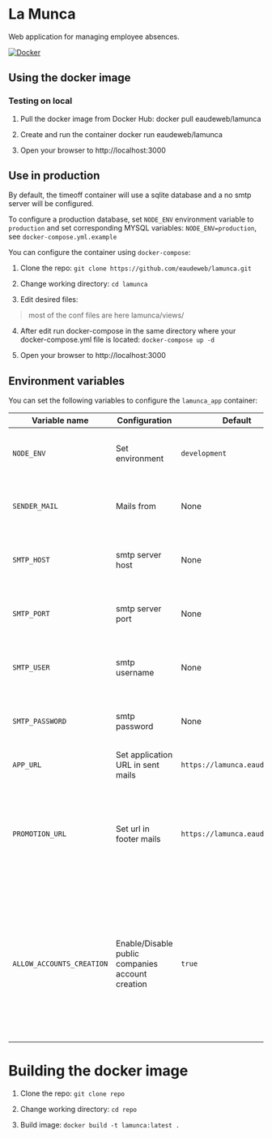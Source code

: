 
# La Munca

Web application for managing employee absences.

[![Docker]( https://img.shields.io/travis/rust-lang/rust.svg?organization=eaudeweb&repository=lalucru.eaudeweb)](https://hub.docker.com/r/eaudeweb/lamunca/builds)


## Using the docker image
### Testing on local

1. Pull the docker image from Docker Hub: docker pull eaudeweb/lamunca

2. Create and run the container docker run eaudeweb/lamunca

3. Open your browser to http://localhost:3000


## Use in production

By default, the timeoff container will use a sqlite database and a no smtp server will be configured.

To configure a production database, set `NODE_ENV` environment variable to `production` and set corresponding MYSQL variables: `NODE_ENV=production`, see `docker-compose.yml.example`

You can configure the container using `docker-compose`:
1. Clone the repo:
`git clone https://github.com/eaudeweb/lamunca.git`

2. Change working directory:
`cd lamunca`

3. Edit desired files:
> most of the conf files are here lamunca/views/

4. After edit run docker-compose in the same directory where your docker-compose.yml file is located:
`docker-compose up -d`

5. Open your browser to http://localhost:3000

## Environment variables

You can set the following variables to configure the `lamunca_app` container:

 Variable name | Configuration | Default | Possible values | Remarks
---------------|---------------|---------|-----------------|---------
`NODE_ENV` | Set environment | `development` | `development`, `production`, `test` | You should always use `production`
`SENDER_MAIL` | Mails from | None | email address | Needed for enabling mail sending
`SMTP_HOST` | smtp server host | None | host | Needed for enabling mail sending
`SMTP_PORT` | smtp server port | None | port | Needed for enabling mail sending
`SMTP_USER` | smtp username | None | username/address | Needed for enabling mail sending
`SMTP_PASSWORD` | smtp password | None | password | Needed for enabling mail sending
`APP_URL` | Set application URL in sent mails | `https://lamunca.eaudeweb.ro` | URL | You should set this
`PROMOTION_URL` | Set url in footer mails | `https://lamunca.eaudeweb.ro` | URL | You can change this if you want footer mail link to redirect to your hosted application
`ALLOW_ACCOUNTS_CREATION` | Enable/Disable public companies account creation | `true` | `true` , `false` | You need to enable account creation at least on first run to create your company. You can disable it afterwards and restart the container

# Building the docker image

1. Clone the repo:
`git clone repo`

2. Change working directory:
`cd repo`

3. Build image:
`docker build -t lamunca:latest .`
